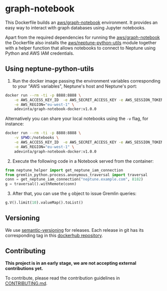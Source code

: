# graph-notebook

This Dockerfile builds an [aws/graph-notebook] environment. It provides an easy
way to interact with graph databases using Jupyter notebooks.

Apart from the required dependencies for running the [aws/graph-notebook] the
Dockerfile also installs the [aws/neptune-python-utils] module together with a
helper function that allows notebooks to connect to Neptune using Python and AWS
IAM credentials.

## Using neptune-python-utils


1. Run the docker image passing the environment variables corresponding to your
   "AWS variables", Neptune's host and Neptune's port:

```bash
docker run --rm -ti -p 8888:8888 \
    -e AWS_ACCESS_KEY_ID  -e AWS_SECRET_ACCESS_KEY -e AWS_SESSION_TOKEN \
    -e AWS_REGION="eu-west-1" \
    adevinta/graph-notebook-docker:v1.0.0
```
Alternatively you can share your local notebooks using the `-v` flag,
for instance:
```bash
docker run --rm -ti -p 8888:8888 \
    -v $PWD:/notebooks \
    -e AWS_ACCESS_KEY_ID  -e AWS_SECRET_ACCESS_KEY -e AWS_SESSION_TOKEN \
    -e AWS_REGION="eu-west-1" \
    adevinta/graph-notebook-docker:v1.0.0
```
2. Execute the following code in a Notebook served from the container:
```python
from neptune_helper import get_neptune_iam_connection
from gremlin_python.process.anonymous_traversal import traversal
conn = get_neptune_iam_connection("neptune.example.com", 8182)
g = traversal().withRemote(conn)
```
3. After that, you can use the `g` object to issue Gremlin queries:
```python
g.V().limit(10).valueMap().toList()
```

[aws/graph-notebook]: https://github.com/aws/graph-notebook
[aws/neptune-python-utils]: https://github.com/awslabs/amazon-neptune-tools/tree/master/neptune-python-utils

## Versioning

We use [semantic-versioning] for releases. Each release in git has its
corresponding tag in this [dockerhub repository].

## Contributing

**This project is in an early stage, we are not accepting external
contributions yet.**

To contribute, please read the contribution guidelines in [CONTRIBUTING.md].


[CONTRIBUTING.md]: CONTRIBUTING.md
[semantic-versioning]: https://semver.org/spec/v2.0.0.html
[dockerhub repository]: https://hub.docker.com/r/adevinta/graph-notebook-docker
